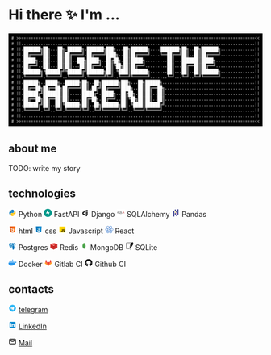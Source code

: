# Hi there ✨ I'm ...

![ascii art](./assets/title.gif)

## about me

TODO: write my story

## technologies

<img width="16px" src="./assets/python.svg" alt="python logo" /> Python <img width="16px" src="./assets/fastapi.svg" alt="fastapi logo" /> FastAPI <img width="16px" src="./assets/django.svg" alt="django logo" /> Django <img width="16px" src="./assets/sqlalchemy.svg" alt="sqlalchemy logo" /> SQLAlchemy <img width="16px" src="./assets/pandas.svg" alt="sqlalchemy logo" /> Pandas

<img width="16px" src="./assets/html.svg" alt="html logo" /> html <img width="16px" src="./assets/css.svg" alt="css logo" /> css <img width="16px" src="./assets/javascript.svg" alt="javascript logo" /> Javascript <img width="16px" src="./assets/react.svg" alt="react logo" /> React

<img width="16px" src="./assets/postgres.svg" alt="postgres logo" /> Postgres <img width="16px" src="./assets/redis.svg" alt="redis logo" /> Redis <img width="16px" src="./assets/mongodb.svg" alt="mongodb logo" /> MongoDB <img width="16px" src="./assets/sqlite.svg" alt="sqlite logo" /> SQLite

<img width="16px" src="./assets/docker.svg" alt="docker logo" /> Docker <img width="16px" src="./assets/gitlab.svg" alt="gitlab logo" /> Gitlab CI <img width="16px" src="./assets/github.svg" alt="github logo" /> Github CI

## contacts

<!-- TODO: maybe change to badges? Example: https://github.com/fastapi/fastapi -->

<img width="16px" src="./assets/telegram.svg" alt="telegram logo" /> [telegram](https://t.me/emakunev)

<img width="16px" src="./assets/linkedin.svg" alt="linkedin logo" /> [LinkedIn](https://www.linkedin.com/in/eugene-makunev-b9682b233/)

<img width="16px" src="./assets/mail.svg" alt="mail logo" /> [Mail](mailto:e.makunev@gmail.com)
